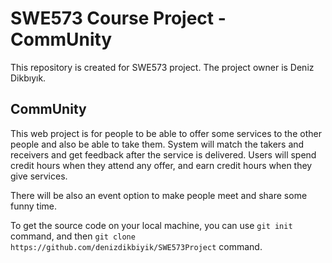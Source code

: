# SWE573 Course Project - CommUnity

This repository is created for SWE573 project. The project owner is Deniz Dikbıyık.

## CommUnity

This web project is for people to be able to offer some services to the other people and also be able to take them. System will match the takers and receivers and get feedback after the service is delivered. Users will spend credit hours when they attend any offer, and earn credit hours when they give services.

There will be also an event option to make people meet and share some funny time.

To get the source code on your local machine, you can use 
```git init``` command, and then ```git clone https://github.com/denizdikbiyik/SWE573Project``` command.


